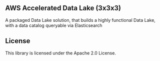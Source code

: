 ## AWS Accelerated Data Lake (3x3x3)

A packaged Data Lake solution, that builds a highly functional Data Lake, with a data catalog queryable via Elasticsearch

## License

This library is licensed under the Apache 2.0 License. 
